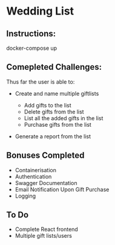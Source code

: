 # Wedding List


## Instructions:
docker-compose up

## Comepleted Challenges:

Thus far the user is able to:

- Create and name multiple giftlists
    - Add gifts to the list
    - Delete gifts from the list
    - List all the added gifts in the list
    - Purchase gifts from the list
    
- Generate a report from the list 

## Bonuses Completed

- Containerisation
- Authentication
- Swagger Documentation
- Email Notification Upon Gift Purchase
- Logging 
## To Do
- Complete React frontend 
- Multiple gift lists/users
